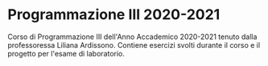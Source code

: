 # Programmazione III 2020-2021

Corso di Programmazione III dell'Anno Accademico 2020-2021 tenuto dalla professoressa Liliana Ardissono.
Contiene esercizi svolti durante il corso e il progetto per l'esame di laboratorio.
